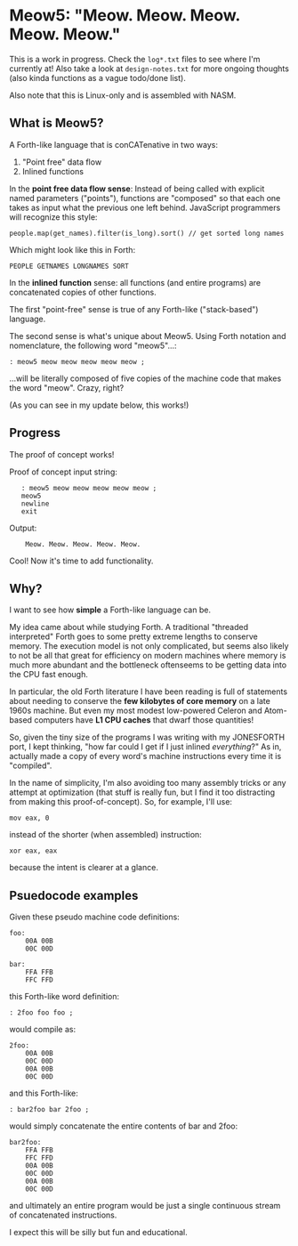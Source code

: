 # Meow5: "Meow. Meow. Meow. Meow. Meow."

This is a work in progress. Check the `log*.txt` files to
see where I'm currently at! Also take a look at
`design-notes.txt` for more ongoing thoughts (also kinda
functions as a vague todo/done list).

Also note that this is Linux-only and is assembled with
NASM.

## What is Meow5?

A Forth-like language that is conCATenative in two ways:

1. "Point free" data flow
2. Inlined functions

In the **point free data flow sense**: Instead of being
called with explicit named parameters ("points"), functions
are "composed" so that each one takes as input what the
previous one left behind. JavaScript programmers will
recognize this style:

    people.map(get_names).filter(is_long).sort() // get sorted long names

Which might look like this in Forth:

    PEOPLE GETNAMES LONGNAMES SORT

In the **inlined function** sense: all functions (and entire
programs) are concatenated copies of other functions.

The first "point-free" sense is true of any Forth-like
("stack-based") language.

The second sense is what's unique about Meow5. Using Forth
notation and nomenclature, the following word "meow5"...:

    : meow5 meow meow meow meow meow ;

...will be literally composed of five copies
of the machine code that makes the word "meow". Crazy, right?

(As you can see in my update below, this works!)

## Progress

The proof of concept works!

Proof of concept input string:

```
   : meow5 meow meow meow meow meow ;
   meow5
   newline
   exit
```

Output:

```
    Meow. Meow. Meow. Meow. Meow.
```

Cool! Now it's time to add functionality.


## Why?

I want to see how **simple** a Forth-like language can be.

My idea came about while studying Forth. A traditional
"threaded interpreted" Forth goes to some pretty extreme
lengths to conserve memory. The execution model is not only
complicated, but seems also likely to not be all that great
for efficiency on modern machines where memory is much more
abundant and the bottleneck oftenseems to be getting data
into the CPU fast enough.

In particular, the old Forth literature I have been reading
is full of statements about needing to conserve the **few
kilobytes of core memory** on a late 1960s machine.  But
even my most modest low-powered Celeron and Atom-based
computers have **L1 CPU caches** that dwarf those
quantities!

So, given the tiny size of the programs I was writing with
my JONESFORTH port, I kept thinking, "how far could I get if
I just inlined _everything_?" As in, actually made a copy of
every word's machine instructions every time it is
"compiled".

In the name of simplicity, I'm also avoiding too many
assembly tricks or any attempt at optimization (that stuff is
really fun, but I find it too distracting from making this
proof-of-concept). So, for example, I'll use:

    mov eax, 0

instead of the shorter (when assembled)  instruction:

    xor eax, eax

because the intent is clearer at a glance.


## Psuedocode examples

Given these pseudo machine code definitions:

    foo:
        00A 00B
        00C 00D

    bar:
        FFA FFB
        FFC FFD

this Forth-like word definition:

    : 2foo foo foo ;

would compile as:

    2foo: 
        00A 00B
        00C 00D
        00A 00B
        00C 00D

and this Forth-like:

    : bar2foo bar 2foo ;

would simply concatenate the entire contents of bar and 2foo:

    bar2foo:
        FFA FFB
        FFC FFD
        00A 00B
        00C 00D
        00A 00B
        00C 00D

and ultimately an entire program would be just a single
continuous stream of concatenated instructions.

I expect this will be silly but fun and educational.
